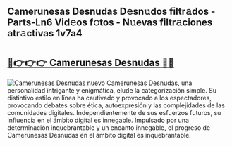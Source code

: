 ## Camerunesas Desnudas D𝚎sn𝚞dos filtr𝚊dos - Parts-Ln6 Vid𝚎os f𝚘tos - N𝚞evas filtr𝚊ciones atr𝚊ctivas 1v7a4

# <h2><a href="http://mb3hfc.tromn.icu/?c=Camerunesas+Desnudas">🔗👉👉👉 Camerunesas Desnudas 🔗🔗</a></h2>

[![Camerunesas Desnudas nuevo](https://i.imgur.com/pEAQMta.gif)](http://mb3hfc.tromn.icu/?c=Camerunesas+Desnudas)
Camerunesas Desnudas, una personalidad intrigante y enigmática, elude la categorización simple. Su distintivo estilo en línea ha cautivado y provocado a los espectadores, provocando debates sobre ética, autoexpresión y las complejidades de las comunidades digitales. Independientemente de sus esfuerzos futuros, su influencia en el ámbito digital es innegable. Impulsado por una determinación inquebrantable y un encanto innegable, el progreso de Camerunesas Desnudas en el ámbito digital es inquebrantable.
